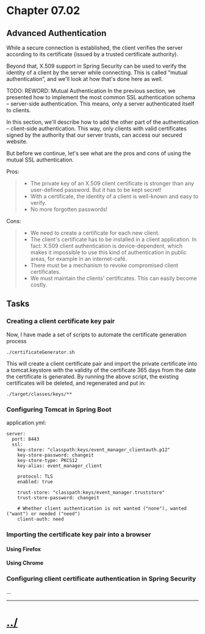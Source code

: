 # Chapter 07.02

## Advanced Authentication

While a secure connection is established, the client verifies the server according to its 
certificate (issued by a trusted certificate authority).

Beyond that, X.509 support in Spring Security can be used to verify the identity of a 
client by the server while connecting. 
This is called “mutual authentication”, and we'll look at how that's done here as well.


TODO: REWORD:
Mutual Authentication
In the previous section, we presented how to implement the most common SSL authentication schema – server-side authentication. This means, only a server authenticated itself to clients.

In this section, we'll describe how to add the other part of the authentication – client-side authentication. This way, only clients with valid certificates signed by the authority that our server trusts, can access our secured website.

But before we continue, let's see what are the pros and cons of using the mutual SSL authentication.

Pros:

> * The private key of an X.509 client certificate is stronger than any user-defined password. But it has to be kept secret!
> * With a certificate, the identity of a client is well-known and easy to verify.
> * No more forgotten passwords!

Cons:

> * We need to create a certificate for each new client.
> * The client's certificate has to be installed in a client application. In fact: X.509 client authentication is device-dependent, which makes it impossible to use this kind of authentication in public areas, for example in an internet-café.
> * There must be a mechanism to revoke compromised client certificates.
> * We must maintain the clients' certificates. This can easily become costly.

## Tasks

### Creating a client certificate key pair

Now, I have made a set of scripts to automate the certificate generation process

    ./certificateGenerator.sh

This will create a client certificate pair and import the private certificate into a tomcat.keystore with the validity of the certificate 365 days from the date the certificate is generated.
By running the above script, the existing certificates will be deleted, and regenerated and put in:

    ./target/classes/keys/**


### Configuring Tomcat in Spring Boot

application.yml:

    server:
      port: 8443
      ssl:
        key-store: "classpath:keys/event_manager_clientauth.p12"
        key-store-password: changeit
        key-store-type: PKCS12
        key-alias: event_manager_client
    
        protocol: TLS
        enabled: true
    
        trust-store: "classpath:keys/event_manager.truststore"
        trust-store-password: changeit
        
        # Whether client authentication is not wanted ("none"), wanted ("want") or needed ("need")
        client-auth: need


### Importing the certificate key pair into a browser
#### Using Firefox
#### Using Chrome


### Configuring client certificate authentication in Spring Security
...


---

# [../](../README.md)
